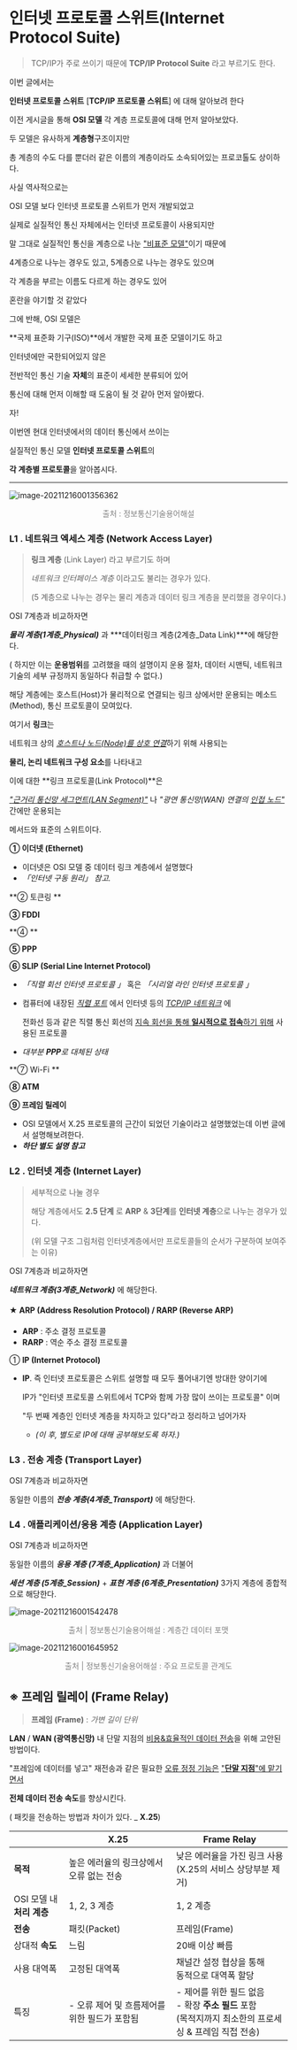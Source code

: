 # 인터넷 프로토콜 스위트(Internet Protocol Suite)

> TCP/IP가 주로 쓰이기 때문에 **TCP/IP Protocol Suite** 라고 부르기도 한다.



이번 글에서는

**인터넷 프로토콜 스위트** [**TCP/IP 프로토콜 스위트**] 에 대해 알아보려 한다



이전 게시글을 통해 **OSI 모델** 각 계층 프로토콜에 대해 먼저 알아보았다. 

두 모델은 유사하게 **계층형**구조이지만

총 계층의 수도 다를 뿐더러 같은 이름의 계층이라도 소속되어있는 프로코톨도 상이하다. 



사실 역사적으로는 

OSI 모델 보다  인터넷 프로토콜 스위트가 먼저 개발되었고

실제로 실질적인 통신 자체에서는 인터넷 프로토콜이 사용되지만



말 그대로 실질적인 통신을 계층으로 나눈 <u>"비표준 모델"</u>이기 때문에

4계층으로 나누는 경우도 있고, 5계층으로 나누는 경우도 있으며

각 계층을 부르는 이름도 다르게 하는 경우도 있어 

혼란을 야기할 것 같았다



그에 반해, OSI 모델은

**국제 표준화 기구(ISO)**에서 개발한 국제 표준 모델이기도 하고

인터넷에만 국한되어있지 않은

전반적인 통신 기술 **자체**의 표준이 세세한 분류되어 있어

통신에 대해 먼저 이해할 때 도움이 될 것 같아 먼저 알아봤다.



자!

이번엔 현대 인터넷에서의 데이터 통신에서 쓰이는

실질적인 통신 모델 **인터넷 프로토콜 스위트**의 

**각 계층별 프로토콜**을 알아봅시다.



---

![image-20211216001356362](md-images/image-20211216001356362.png)

<p style="color:grey; font-size:14px; text-align:center">출처 : 정보통신기술용어해설</p>





### L1 . 네트워크 엑세스 계층 (Network Access Layer)

> **링크 계층** (Link Layer) 라고 부르기도 하며 
>
> *네트워크 인터페이스 계층* 이라고도 불리는 경우가 있다.
>
> (5 계층으로 나누는 경우는  물리 계층과 데이터 링크 계층을 분리했을 경우이다.)



OSI 7계층과 비교하자면

***물리 계층(1계층_Physical)*** 과 ***데이터링크 계층(2계층_Data Link)***에 해당한다.

<span style='font-size:14px'>( 하지만 이는 **운용범위**를 고려했을 때의 설명이지 운용 절차, 데이터 시맨틱, 네트워크 기술의 세부 규정까지 동일하다 취급할 수 없다.)</span>



해당 계층에는 호스트(Host)가 물리적으로 연결되는 링크 상에서만 운용되는 메소드(Method), 통신 프로토콜이 모여있다.

여기서 **링크**는

네트워크 상의 <u>*호스트나 노드(Node)를 상호 연결*</u>하기 위해 사용되는

**물리, 논리 네트워크 구성 요소**를 나타내고



이에 대한 **링크 프로토콜(Link Protocol)**은

<u>*"근거리 통신망 세그먼트(LAN Segment)"*</u> 나 *"광연 통신망(WAN) 연결의 <u>인접 노드"</u>* 간에만 운용되는 

메서드와 표준의 스위트이다.



**① 이더넷 (Ethernet)**

- 이더넷은 OSI 모델 중 데이터 링크 계층에서 설명했다
- *「인터넷 구동 원리」 참고.*

**② 토큰링 **





**③ FDDI**





**④ **





**⑤ PPP**





**⑥ SLIP (Serial Line Internet Protocol)**

-  *「직렬 회선 인터넷 프로토콜 」*  혹은  *「시리얼 라인 인터넷 프로토콜 」* 

- 컴퓨터에 내장된 *<u>직렬 포트</u>* 에서 인터넷 등의 <u>*TCP/IP 네트워크*</u> 에 

  전화선 등과 같은 직렬 통신 회선의 <u>지속 회선을 통해 **일시적으로 접속**하기 위해</u> 사용된 프로토콜

- <span style='font-size:14px'>*대부분 **PPP**로 대체된 상태*</span>



**⑦ Wi-Fi **

**⑧ ATM**

**⑨ 프레임 릴레이**

- OSI 모델에서 X.25 프로토콜의 근간이 되었던 기술이라고 설명했었는데 이번 글에서 설명해보려한다.
- ***하단 별도 설명 참고***



### L2 . 인터넷 계층 (Internet Layer)

> 세부적으로 나눌 경우
>
> 해당 계층에서도 **2.5 단계** 로 **ARP** & **3단계**를 **인터넷 계층**으로 나누는 경우가 있다.
>
> (위 모델 구조 그림처럼 인터넷계층에서만 프로토콜들의 순서가 구분하여 보여주는 이유)

OSI 7계층과 비교하자면

***네트워크 계층(3계층_Network)*** 에 해당한다.



#### ★ ARP (Address Resolution Protocol) / RARP (Reverse ARP)

- **ARP** : 주소 결정 프로토콜
- **RARP** : 역순 주소 결정 프로토콜



① **IP (Internet Protocol)**

- **IP**. 즉 인터넷 프로토콜은 스위트 설명할 때 모두 풀어내기엔 방대한 양이기에

  IP가 "인터넷 프로토콜 스위트에서 TCP와 함께 가장 많이 쓰이는 프로토콜" 이며

  "두 번째 계층인 인터넷 계층을 차지하고 있다"라고 정리하고 넘어가자

  - *(이 후, 별도로 IP에 대해 공부해보도록 하자.)*





### L3 . 전송 계층 (Transport Layer)

OSI 7계층과 비교하자면

동일한 이름의 ***전송 계층(4계층_Transport)*** 에 해당한다.





### L4 . 애플리케이션/응용 계층 (Application Layer)

OSI 7계층과 비교하자면

동일한 이름의 ***응용 계층 (7계층_Application)*** 과 더불어

***세션 계층 (5계층_Session)*** + ***표현 계층 (6계층_Presentation)***  3가지 계층에 종합적으로 해당한다.



![image-20211216001542478](md-images/image-20211216001542478.png)

<p style="color:grey; font-size:14px; text-align:center">출처 | 정보통신기술용어해설 : 계층간 데이터 포맷</p>

![image-20211216001645952](md-images/image-20211216001645952.png)

<p style="color:grey; font-size:14px; text-align:center">출처 | 정보통신기술용어해설 : 주요 프로토콜 관계도</p>





## ※ 프레임 릴레이 (Frame Relay)

>  **프레임 (Frame)** : *가변 길이 단위*

**LAN** / **WAN (광역통신망)** 내 단말 지점의 <u>비용&효율적인 데이터 전송</u>을 위해 고안된 방법이다.

"프레임에 데이터를 넣고" 재전송과 같은 필요한 <u>오류 정정 기능은</u> <u>"**단말 지점**"에 맡기면서</u>

**전체 데이터 전송 속도**를 향상시킨다.

( 패킷을 전송하는 방법과 차이가 있다. _ **X.25**)

|                           | X.25                                          | Frame Relay                                                  |
| ------------------------- | --------------------------------------------- | ------------------------------------------------------------ |
| **목적**                  | 높은 에러율의 링크상에서<br /> 오류 없는 전송 | 낮은 에러율을 가진 링크 사용<br /> (X.25의 서비스 상당부분 제거) |
| OSI 모델 내 **처리 계층** | 1, 2, 3 계층                                  | 1, 2 계층                                                    |
| **전송**                  | 패킷(Packet)                                  | 프레임(Frame)                                                |
| 상대적 **속도**           | 느림                                          | 20배 이상 빠름                                               |
| 사용 대역폭               | 고정된 대역폭                                 | 채널간 설정 협상을 통해 <br />동적으로 대역폭 할당           |
| 특징                      | - 오류 제어 및 흐름제어를 위한 필드가 포함됨  | - 제어를 위한 필드 없음<br />- 확장 **주소 필드** 포함<br />(목적지까지 최소한의 프로세싱 & 프레임 직접 전송) |
